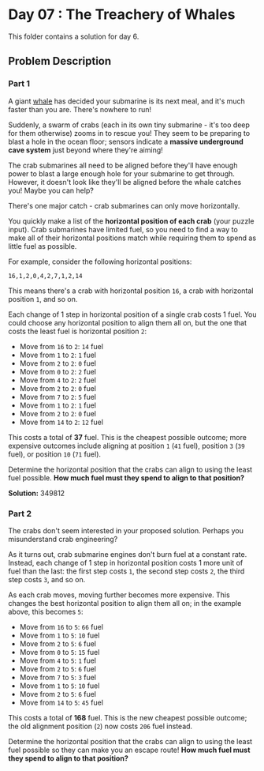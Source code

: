 # Day 07 : The Treachery of Whales

This folder contains a solution for day 6.

## Problem Description

### Part 1

A giant [whale](https://en.wikipedia.org/wiki/Sperm_whale) has decided your submarine is its next meal, and it's much faster than you are. There's nowhere to run!

Suddenly, a swarm of crabs (each in its own tiny submarine - it's too deep for them otherwise) zooms in to rescue you! They seem to be preparing to blast a hole in the ocean floor; sensors indicate a **massive underground cave system** just beyond where they're aiming!

The crab submarines all need to be aligned before they'll have enough power to blast a large enough hole for your submarine to get through. However, it doesn't look like they'll be aligned before the whale catches you! Maybe you can help?

There's one major catch - crab submarines can only move horizontally.

You quickly make a list of the **horizontal position of each crab** (your puzzle input). Crab submarines have limited fuel, so you need to find a way to make all of their horizontal positions match while requiring them to spend as little fuel as possible.

For example, consider the following horizontal positions:

```
16,1,2,0,4,2,7,1,2,14
```

This means there's a crab with horizontal position ```16```, a crab with horizontal position ```1```, and so on.

Each change of 1 step in horizontal position of a single crab costs 1 fuel. You could choose any horizontal position to align them all on, but the one that costs the least fuel is horizontal position ```2```:

  * Move from ```16``` to ```2```: ```14``` fuel
  * Move from ```1``` to ```2```: ```1``` fuel
  * Move from ```2``` to ```2```: ```0``` fuel
  * Move from ```0``` to ```2```: ```2``` fuel
  * Move from ```4``` to ```2```: ```2``` fuel
  * Move from ```2``` to ```2```: ```0``` fuel
  * Move from ```7``` to ```2```: ```5``` fuel
  * Move from ```1``` to ```2```: ```1``` fuel
  * Move from ```2``` to ```2```: ```0``` fuel
  * Move from ```14``` to ```2```: ```12``` fuel

This costs a total of **37** fuel. This is the cheapest possible outcome; more expensive outcomes include aligning at position ```1``` (```41``` fuel), position ```3``` (```39``` fuel), or position ```10``` (```71``` fuel).

Determine the horizontal position that the crabs can align to using the least fuel possible. **How much fuel must they spend to align to that position?**

**Solution:** 349812

### Part 2

The crabs don't seem interested in your proposed solution. Perhaps you misunderstand crab engineering?

As it turns out, crab submarine engines don't burn fuel at a constant rate. Instead, each change of 1 step in horizontal position costs 1 more unit of fuel than the last: the first step costs ```1```, the second step costs ```2```, the third step costs ```3```, and so on.

As each crab moves, moving further becomes more expensive. This changes the best horizontal position to align them all on; in the example above, this becomes ```5```:

  * Move from ```16``` to ```5```: ```66``` fuel
  * Move from ```1``` to ```5```: ```10``` fuel
  * Move from ```2``` to ```5```: ```6``` fuel
  * Move from ```0``` to ```5```: ```15``` fuel
  * Move from ```4``` to ```5```: ```1``` fuel
  * Move from ```2``` to ```5```: ```6``` fuel
  * Move from ```7``` to ```5```: ```3``` fuel
  * Move from ```1``` to ```5```: ```10``` fuel
  * Move from ```2``` to ```5```: ```6``` fuel
  * Move from ```14``` to ```5```: ```45``` fuel

This costs a total of **168** fuel. This is the new cheapest possible outcome; the old alignment position (```2```) now costs ```206``` fuel instead.

Determine the horizontal position that the crabs can align to using the least fuel possible so they can make you an escape route! **How much fuel must they spend to align to that position?**
